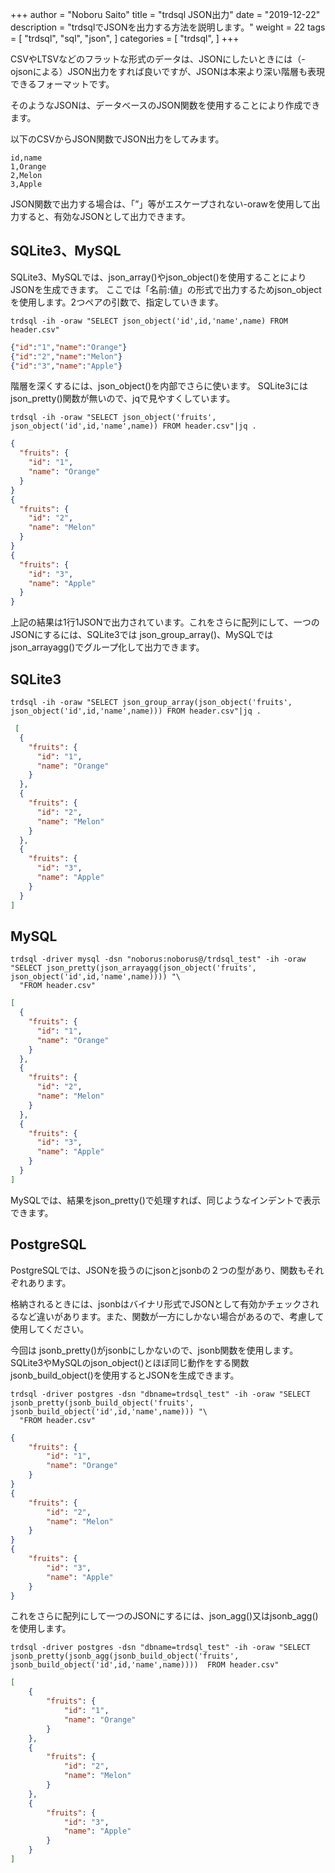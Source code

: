 +++
author = "Noboru Saito"
title = "trdsql JSON出力"
date = "2019-12-22"
description = "trdsqlでJSONを出力する方法を説明します。"
weight = 22
tags = [
    "trdsql",
    "sql",
    "json",
]
categories = [
    "trdsql",
]
+++

CSVやLTSVなどのフラットな形式のデータは、JSONにしたいときには（-ojsonによる）JSON出力をすれば良いですが、JSONは本来より深い階層も表現できるフォーマットです。

そのようなJSONは、データベースのJSON関数を使用することにより作成できます。

以下のCSVからJSON関数でJSON出力をしてみます。

```CSV
id,name
1,Orange
2,Melon
3,Apple
```

JSON関数で出力する場合は、「”」等がエスケープされない-orawを使用して出力すると、有効なJSONとして出力できます。

## SQLite3、MySQL

SQLite3、MySQLでは、json_array()やjson_object()を使用することによりJSONを生成できます。
ここでは「名前:値」の形式で出力するためjson_objectを使用します。2つペアの引数で、指定していきます。

```console
trdsql -ih -oraw "SELECT json_object('id',id,'name',name) FROM header.csv"
```

```json
{"id":"1","name":"Orange"}
{"id":"2","name":"Melon"}
{"id":"3","name":"Apple"}
```

階層を深くするには、json_object()を内部でさらに使います。
SQLite3にはjson_pretty()関数が無いので、jqで見やすくしています。

```console
trdsql -ih -oraw "SELECT json_object('fruits', json_object('id',id,'name',name)) FROM header.csv"|jq .
```

```json
{
  "fruits": {
    "id": "1",
    "name": "Orange"
  }
}
{
  "fruits": {
    "id": "2",
    "name": "Melon"
  }
}
{
  "fruits": {
    "id": "3",
    "name": "Apple"
  }
}
```

上記の結果は1行1JSONで出力されています。これをさらに配列にして、一つのJSONにするには、SQLite3では json_group_array()、MySQLではjson_arrayagg()でグループ化して出力できます。

## SQLite3

```console
trdsql -ih -oraw "SELECT json_group_array(json_object('fruits', json_object('id',id,'name',name))) FROM header.csv"|jq .
```

```json
 [
  {
    "fruits": {
      "id": "1",
      "name": "Orange"
    }
  },
  {
    "fruits": {
      "id": "2",
      "name": "Melon"
    }
  },
  {
    "fruits": {
      "id": "3",
      "name": "Apple"
    }
  }
]
```

## MySQL

```console
trdsql -driver mysql -dsn "noborus:noborus@/trdsql_test" -ih -oraw "SELECT json_pretty(json_arrayagg(json_object('fruits', json_object('id',id,'name',name)))) "\
  "FROM header.csv"
```

```json
[
  {
    "fruits": {
      "id": "1",
      "name": "Orange"
    }
  },
  {
    "fruits": {
      "id": "2",
      "name": "Melon"
    }
  },
  {
    "fruits": {
      "id": "3",
      "name": "Apple"
    }
  }
]

```

MySQLでは、結果をjson_pretty()で処理すれば、同じようなインデントで表示できます。

## PostgreSQL

PostgreSQLでは、JSONを扱うのにjsonとjsonbの２つの型があり、関数もそれぞれあります。

格納されるときには、jsonbはバイナリ形式でJSONとして有効かチェックされるなど違いがあります。また、関数が一方にしかない場合があるので、考慮して使用してください。

今回は jsonb_pretty()がjsonbにしかないので、jsonb関数を使用します。SQLite3やMySQLのjson_object()とほぼ同じ動作をする関数jsonb_build_object()を使用するとJSONを生成できます。

```console
trdsql -driver postgres -dsn "dbname=trdsql_test" -ih -oraw "SELECT jsonb_pretty(jsonb_build_object('fruits', jsonb_build_object('id',id,'name',name))) "\
  "FROM header.csv"
```

```json
{
    "fruits": {
        "id": "1",
        "name": "Orange"
    }
}
{
    "fruits": {
        "id": "2",
        "name": "Melon"
    }
}
{
    "fruits": {
        "id": "3",
        "name": "Apple"
    }
}
```

これをさらに配列にして一つのJSONにするには、json_agg()又はjsonb_agg()を使用します。

```console
trdsql -driver postgres -dsn "dbname=trdsql_test" -ih -oraw "SELECT jsonb_pretty(jsonb_agg(jsonb_build_object('fruits', jsonb_build_object('id',id,'name',name))))  FROM header.csv"
```

```json
[
    {
        "fruits": {
            "id": "1",
            "name": "Orange"
        }
    },
    {
        "fruits": {
            "id": "2",
            "name": "Melon"
        }
    },
    {
        "fruits": {
            "id": "3",
            "name": "Apple"
        }
    }
]
```
